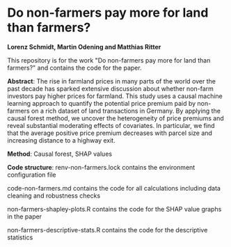 # Do non-farmers pay more for land than farmers?
**Lorenz Schmidt, Martin Odening and Matthias Ritter**

This repository is for the work "Do non-farmers pay more for land than farmers?" and contains the code for the paper.

**Abstract**: The rise in farmland prices in many parts of the world over the past decade has sparked extensive discussion about whether non-farm investors pay higher prices for farmland. This study uses a causal machine learning approach to quantify the potential price premium paid by non-farmers on a rich dataset of land transactions in Germany. By applying the causal forest method, we uncover the heterogeneity of price premiums and reveal substantial moderating effects of covariates. In particular, we find that the average positive price premium decreases with parcel size and increasing distance to a highway exit.

**Method**: Causal forest, SHAP values

**Code structure**:
renv-non-farmers.lock contains the environment configuration file

code-non-farmers.md contains the code for all calculations including data cleaning and robustness checks

non-farmers-shapley-plots.R contains the code for the SHAP value graphs in the paper

non-farmers-descriptive-stats.R contains the code for the descriptive statistics
